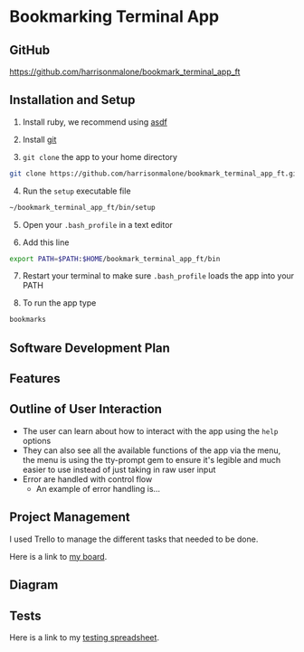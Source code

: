 # Bookmarking Terminal App

## GitHub

https://github.com/harrisonmalone/bookmark_terminal_app_ft

## Installation and Setup

1. Install ruby, we recommend using [asdf](https://asdf-vm.com/)

2. Install [git](https://git-scm.com/downloads)

3. `git clone` the app to your home directory

```bash
git clone https://github.com/harrisonmalone/bookmark_terminal_app_ft.git ~/bookmark_terminal_app_ft
```

4. Run the `setup` executable file

```bash
~/bookmark_terminal_app_ft/bin/setup
```

5. Open your `.bash_profile` in a text editor

6. Add this line

```bash
export PATH=$PATH:$HOME/bookmark_terminal_app_ft/bin
```

7. Restart your terminal to make sure `.bash_profile` loads the app into your PATH

8. To run the app type

```bash
bookmarks
```

## Software Development Plan

## Features

## Outline of User Interaction

- The user can learn about how to interact with the app using the `help` options
- They can also see all the available functions of the app via the menu, the menu is using the tty-prompt gem to ensure it's legible and much easier to use instead of just taking in raw user input
- Error are handled with control flow
  - An example of error handling is...

## Project Management

I used Trello to manage the different tasks that needed to be done.

Here is a link to [my board](https://trello.com/b/N6jfOBNf/bookmarks-app-fast-track).

## Diagram

## Tests

Here is a link to my [testing spreadsheet]().